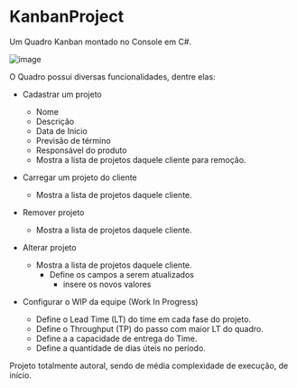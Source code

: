 # KanbanProject

Um Quadro Kanban montado no Console em C#.

![image](https://user-images.githubusercontent.com/39005073/215300375-515a3cf8-ed1b-4568-8cf4-20991a40bc58.png)

O Quadro possui diversas funcionalidades, dentre elas:

 - Cadastrar um projeto
   - Nome
   - Descrição
   - Data de Inicio
   - Previsão de término
   - Responsável do produto
    - Mostra a lista de projetos daquele cliente para remoção.
  
  
 - Carregar um projeto do cliente
   - Mostra a lista de projetos daquele cliente.
 
 - Remover projeto
   - Mostra a lista de projetos daquele cliente.

 - Alterar projeto
   - Mostra a lista de projetos daquele cliente.
      - Define os campos a serem atualizados
        - insere os novos valores
 - Configurar o WIP da equipe (Work In Progress)
   - Define o Lead Time (LT) do time em cada fase do projeto.
   - Define o Throughput (TP) do passo com maior LT do quadro.
   - Define a a capacidade de entrega do Time.
   - Define a quantidade de dias úteis no período.
  
  
  Projeto totalmente autoral, sendo de média complexidade de execução, de início.
